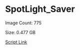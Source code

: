 # SpotLight_Saver

Image Count: 775

Size: 0.477 GB

[Script Link](https://github.com/liuyal/Archive/blob/master/Python/Utilities/Miscellaneous/spotlight_saver.py)